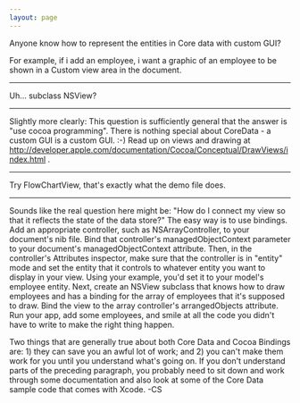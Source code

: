 ```yaml
---
layout: page
---
```


Anyone know how to represent the entities in Core data with custom GUI?

For example, if i add an employee, i want a graphic of an employee to be shown in a Custom view area in the document.

----

Uh... subclass NSView?

----

Slightly more clearly:  This question is sufficiently general that the answer is "use cocoa programming".  There is nothing special about CoreData - a custom GUI is a custom GUI.  :-)  Read up on views and drawing at http://developer.apple.com/documentation/Cocoa/Conceptual/DrawViews/index.html .

----

Try FlowChartView, that's exactly what the demo file does.

----
Sounds like the real question here might be: "How do I connect my view so that it reflects the state of the data store?" The easy way is to use bindings. Add an appropriate controller, such as NSArrayController, to your document's nib file. Bind that controller's managedObjectContext parameter to your document's managedObjectContext attribute. Then, in the controller's Attributes inspector, make sure that the controller is in "entity" mode and set the entity that it controls to whatever entity you want to display in your view. Using your example, you'd set it to your model's employee entity. Next, create an NSView subclass that knows how to draw employees and has a binding for the array of employees that it's supposed to draw. Bind the view to the array controller's arrangedObjects attribute. Run your app, add some employees, and smile at all the code you didn't have to write to make the right thing happen.

Two things that are generally true about both Core Data and Cocoa Bindings are: 1) they can save you an awful lot of work; and 2) you can't make them work for you until you understand what's going on. If you don't understand parts of the preceding paragraph, you probably need to sit down and work through some documentation and also look at some of the Core Data sample code that comes with Xcode. -CS
